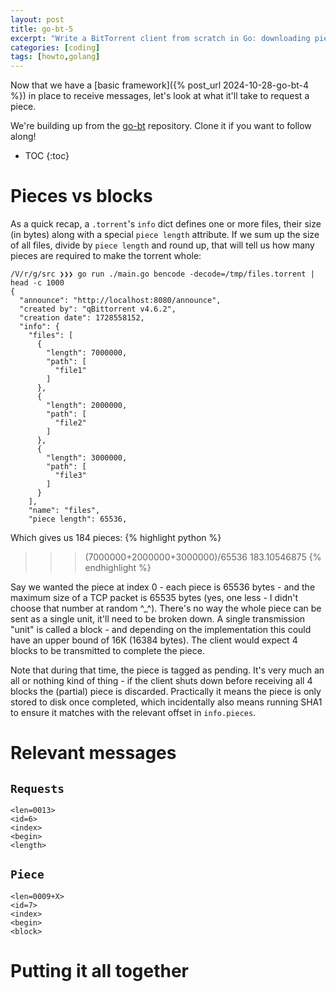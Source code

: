 ```yaml
---
layout: post
title: go-bt-5
excerpt: "Write a BitTorrent client from scratch in Go: downloading pieces"
categories: [coding]
tags: [howto,golang]
---
```


Now that we have a [basic framework]({% post_url 2024-10-28-go-bt-4 %}) in place to receive messages, let's  look at what it'll take to request a piece.

We're building up from the [go-bt](https://github.com/axiomiety/go-bt) repository. Clone it if you want to follow along!

* TOC
{:toc}

# Pieces vs blocks

As a quick recap, a `.torrent`'s `info` dict defines one or more files, their size (in bytes) along with a special `piece length` attribute. If we sum up the size of all files, divide by `piece length` and round up, that will tell us how many pieces are required to make the torrent whole:

```
/V/r/g/src ❯❯❯ go run ./main.go bencode -decode=/tmp/files.torrent | head -c 1000
{
  "announce": "http://localhost:8080/announce",
  "created by": "qBittorrent v4.6.2",
  "creation date": 1728558152,
  "info": {
    "files": [
      {
        "length": 7000000,
        "path": [
          "file1"
        ]
      },
      {
        "length": 2000000,
        "path": [
          "file2"
        ]
      },
      {
        "length": 3000000,
        "path": [
          "file3"
        ]
      }
    ],
    "name": "files",
    "piece length": 65536,
```

Which gives us 184 pieces:
{% highlight python %}
>>> (7000000+2000000+3000000)/65536
183.10546875
{% endhighlight %}

Say we wanted the piece at index 0 - each piece is 65536 bytes - and the maximum size of a TCP packet is 65535 bytes (yes, one less - I didn't choose that number at random ^_^). There's no way the whole piece can be sent as a single unit, it'll need to be broken down. A single transmission "unit" is called a block - and depending on the implementation this could have an upper bound of 16K (16384 bytes). The client would expect 4 blocks to be transmitted to complete the piece.

Note that during that time, the piece is tagged as pending. It's very much an all or nothing kind of thing - if the client shuts down before receiving all 4 blocks the (partial) piece is discarded. Practically it means the piece is only stored to disk once completed, which incidentally also means running SHA1 to ensure it matches with the relevant offset in `info.pieces`.

# Relevant messages

## `Requests`

```
<len=0013>
<id=6>
<index>
<begin>
<length>
```
## `Piece`

```
<len=0009+X>
<id=7>
<index>
<begin>
<block>
```


# Putting it all together
